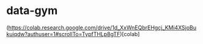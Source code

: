 # data-gym


(https://colab.research.google.com/drive/1d_XxWnEQbrEHgcj_KMi4XSjoBukuiqdw?authuser=1#scrollTo=TypfTHLp8gTF)[colab]
